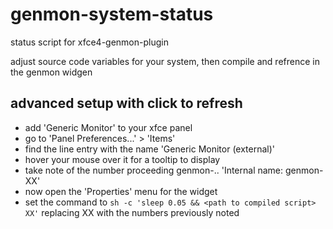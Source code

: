 # genmon-system-status

status script for xfce4-genmon-plugin

adjust source code variables for your system, then compile and refrence in the genmon widgen

## advanced setup with click to refresh

- add 'Generic Monitor' to your xfce panel
- go to 'Panel Preferences...' > 'Items'
- find the line entry with the name 'Generic Monitor (external)'
- hover your mouse over it for a tooltip to display
- take note of the number proceeding genmon-.. 'Internal name: genmon-XX'
- now open the 'Properties' menu for the widget
- set the command to `sh -c 'sleep 0.05 && <path to compiled script> XX'` replacing XX with the numbers previously noted
